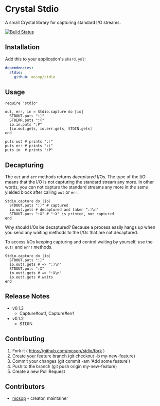 # Crystal Stdio

A small Crystal library for capturing standard I/O streams.

[![Build Status](https://travis-ci.org/mosop/stdio.svg?branch=master)](https://travis-ci.org/mosop/stdio)

## Installation

Add this to your application's `shard.yml`:

```yaml
dependencies:
  stdio:
    github: mosop/stdio
```

## Usage

```crystal
require "stdio"

out, err, in = Stdio.capture do |io|
  STDOUT.puts ":)"
  STDERR.puts ":("
  io.in.puts ":P"
  [io.out.gets, io.err.gets, STDIN.gets]
end

puts out # prints ":)"
puts err # prints ":("
puts in  # prints ":P"
```

## Decapturing

The `out` and `err` methods returns *decaptured* I/Os. The type of the I/O means that the I/O is not capturing the standard stream any more. In other words, you can not capture the standard streams any more in the same yielded block after calling `out` or `err`.

```crystal
Stdio.capture do |io|
  STDOUT.puts ":)" # captured
  io.out.gets # decaptured and taken ":)\n"
  STDOUT.puts ":X" # ":X" is printed, not captured
end
```

Why should I/Os be decaptured? Because a process easily hangs up when you send any waiting methods to the I/Os that are not decaptured.

To access I/Os keeping capturing and control waiting by yourself, use the `out!` and `err!` methods.

```crystal
Stdio.capture do |io|
  STDOUT.puts ":)"
  io.out!.gets # => ":)\n"
  STDOUT.puts ":X"
  io.out!.gets # => ":X\n"
  io.out!.gets # waits
end
```

## Release Notes

* v0.1.3
  * Capture#out!, Capture#err!
* v0.1.2
  * STDIN

## Contributing

1. Fork it ( https://github.com/mosop/stdio/fork )
2. Create your feature branch (git checkout -b my-new-feature)
3. Commit your changes (git commit -am 'Add some feature')
4. Push to the branch (git push origin my-new-feature)
5. Create a new Pull Request

## Contributors

- [mosop](https://github.com/mosop) - creator, maintainer
